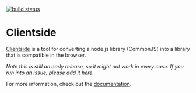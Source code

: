 [![build status](https://secure.travis-ci.org/jgallen23/clientside.png)](http://travis-ci.org/jgallen23/clientside)
# Clientside

[Clientside](http://jgallen23.github.com/clientside/) is a tool for converting a node.js library (CommonJS) into a library that is compatible in the browser.

*Note this is still an early release, so it might not work in every case.  If you run into an issue, please add it [here](https://github.com/jgallen23/clientside/issues).*

For more information, check out the [documentation](http://jgallen23.github.com/clientside/).
